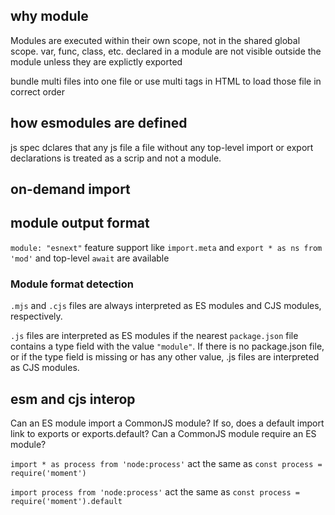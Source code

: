 ## why module

Modules are executed within their own scope, not in the  shared global scope. 
var, func, class, etc. declared in a module are not visible outside the module 
unless they are explictly exported


bundle multi files into one file or use multi tags in HTML to load those file in correct order

## how esmodules are defined

js spec dclares that any js file
a file without any top-level import or export declarations is treated as a scrip and not a module.




## on-demand import



## module output format





`module: "esnext"`  feature support like `import.meta` and `export * as ns from 'mod'` and top-level `await` are available


### Module format detection
 

`.mjs` and `.cjs` files are always interpreted as ES modules and CJS modules, respectively.

`.js` files are interpreted as ES modules if the nearest `package.json` file contains a type field with the value `"module"`. If there is no package.json file, or if the type field is missing or has any other value, .js files are interpreted as CJS modules.

## esm and cjs interop

Can an ES module import a CommonJS module? If so, does a default import link to exports or exports.default? 
Can a CommonJS module require an ES module? 

`import * as process from 'node:process'` act the same as `const process = require('moment')`

`import process from 'node:process'` act the same as `const process = require('moment').default`